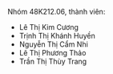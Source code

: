 Nhóm 48K212.06, thành viên:
- Lê Thị Kim Cương
- Trịnh Thị Khánh Huyền
- Nguyễn Thị Cẩm Nhi
- Lê Thị Phương Thảo
- Trần Thị Thùy Trang

